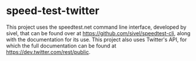 # speed-test-twitter
This project uses the speedtest.net command line interface, developed by sivel, that can be found over at https://github.com/sivel/speedtest-cli, along with the documentation for its use.
This project also uses Twitter's API, for which the full documentation can be found at https://dev.twitter.com/rest/public.
